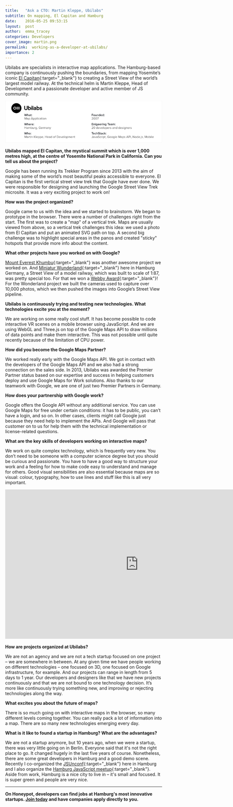 ```yaml
---
title:   "Ask a CTO: Martin Kleppe, Ubilabs"
subtitle: On mapping, El Capitan and Hamburg
date:    2016-05-25 09:53:15
layout:  post
author:  emma_tracey
categories: Developers
cover_image: martin.png
permalink:  working-as-a-developer-at-ubilabs/
importance: 2
---
```



Ubilabs are specialists in interactive map applications. The Hamburg-based company is continuously pushing the boundaries, from mapping Yosemite’s iconic [El Capitan][1]{:target="_blank"} to creating a Street View of the world’s largest model railway. At the technical helm is Martin Kleppe, Head of Development and a passionate developer and active member of JS community. 

<!--more-->  

![ubilabs overview](/assets/images/ubilabs.png)

**Ubilabs mapped El Capitan, the mystical summit which is over 1,000 metres high, at the centre of Yosemite National Park in California. Can you tell us about the project?**

Google has been running its Trekker Program since 2013 with the aim of making some of the world’s most beautiful peaks accessible to everyone. El Capitan is the first vertical street view trek that Google have ever done. We were responsible for designing and launching the Google Street View Trek microsite. It was a very exciting project to work on!

**How was the project organized?**

Google came to us with the idea and we started to brainstorm. We began to prototype in the browser. There were a number of challenges right from the start. The first was to create a "map" of a vertical trek. Maps are usually viewed from above, so a vertical trek challenges this idea:  we used a photo from El Capitan and put an animated SVG path on top. A second big challenge was to highlight special areas in the panos and created "sticky" hotspots that provide more info about the content.


**What other projects have you worked on with Google?** 

[Mount Everest Khumbu][3]{:target="_blank"}  was another awesome project we worked on. And [Miniatur Wunderland][2]{:target="_blank"}  here in Hamburg Germany, a Street View of a model railway, which was built to scale of 1:87, was pretty special too. For that we won a [Webby Award][4]{:target="_blank"}! For the Wonderland project we built the cameras used to capture over 10,000 photos, which we then pushed the images into Google’s Street View pipeline. 

**Ubilabs is continuously trying and testing new technologies. What technologies excite you at the moment?** 

We are working on some really cool stuff. It has become possible to code interactive VR scenes on a mobile browser using JavaScript. And we are using WebGL and Three.js on top of the Google Maps API to draw millions of data points and make them interactive. This was not possible until quite recently because of the limitation of CPU power. 

**How did you become the Google Maps Partner?** 

We worked really early with the Google Maps API. We got in contact with the developers of the Google Maps API and we also had a strong connection on the sales side. In 2013, Ubilabs was awarded the Premier Partner status based on our expertise and success in helping customers deploy and use Google Maps for Work solutions. Also thanks to our teamwork with Google, we are one of just two Premier Partners in Germany.


**How does your partnership with Google work?**

Google offers the Google API without any additional service. You can use Google Maps for free under certain conditions: it has to be public, you can’t have a login, and so on. In other cases, clients might call Google just because they need help to implement the APIs. And Google will pass that customer on to us for help them with the technical implementation or license-related questions.


**What are the key skills of developers working on interactive maps?**

We work on quite complex technology, which is frequently very new. You don’t need to be someone with a computer science degree but you should be curious and passionate. You have to have a good way to structure your work and a feeling for how to make code easy to understand and manage for others. Good visual sensibilities are also essential because maps are so visual: colour, typography, how to use lines and stuff like this is all very important. 


<iframe width="854" height="480" src="https://www.youtube.com/embed/RTxtiLp1C8Y" frameborder="0" allowfullscreen></iframe>


**How are projects organized at Ubilabs?** 

We are not an agency and we are not a tech startup focused on one project – we are somewhere in between. At any given time we have people working on different technologies – one focused on 3D, one focused on Google infrastructure, for example. And our projects can range in length from 5 days to 1 year. Our developers and designers like that we have new projects continuously and that we are not bound to one technology decision. It’s more like continuously trying something new, and improving or rejecting technologies along the way. 

**What excites you about the future of maps?** 

There is so much going on with interactive maps in the browser, so many different levels coming together. You can really pack a lot of information into a map. There are so many new technologies emerging every day.  

**What is it like to found a startup in Hamburg? What are the advantages?**

We are not a startup anymore, but 10 years ago, when we were a startup, there was very little going on in Berlin. Everyone said that it's not the right place to go. It changed hugely in the last five years of course. Nonetheless, there are some great developers in Hamburg and a  good demo scene. Recently I co-organized the [JSUnconf][5]{:target="_blank"} here in Hamburg and I also organize the [Hamburg JavaScript meetup][6]{:target="_blank"}.  Aside from work, Hamburg is a nice city to live in – it's small and focused. It is super green and people are very nice.


* * *

**On Honeypot, developers can find jobs at Hamburg's most innovative startups. [Join today][7] and have companies apply directly to you.**


 
[1]: https://www.google.com/maps/about/behind-the-scenes/streetview/treks/yosemite/
[2]: https://www.google.com/url?q=http://www.google.com/maps/about/behind-the-scenes/streetview/treks/miniatur-wunderland/&sa=D&ust=1464250230867000&usg=AFQjCNFIvbFFJ9LOjaTaLiJGaom3d44EbA 
[3]: https://www.google.com/intl/en/maps/about/behind-the-scenes/streetview/treks/khumbu/ 
[4]: http://webbyawards.com/winners/2016/advertising-media/websites-micro-sites-and-rich-media/tourism-leisure/miniatur-wunderland-trek/ 
[5]: http://2016.jsunconf.eu/
[6]: http://www.meetup.com/hamburg-js/ 
[7]: https://www.honeypot.io/pages/how_does_it_work?utm_source=ubi
